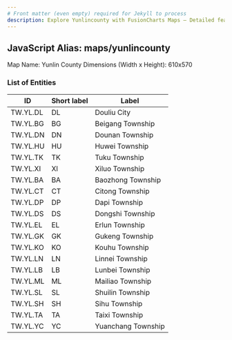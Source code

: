 ```yaml
---
# Front matter (even empty) required for Jekyll to process
description: Explore Yunlincounty with FusionCharts Maps – Detailed features for seamless integration. Try now & enhance your data visualization today! 
---
```


## JavaScript Alias: maps/yunlincounty

Map Name: Yunlin County
Dimensions (Width x Height): 610x570

### List of Entities

ID | Short label | Label
---|---|---|
TW.YL.DL|DL|Douliu City
TW.YL.BG|BG|Beigang Township
TW.YL.DN|DN|Dounan Township
TW.YL.HU|HU|Huwei Township
TW.YL.TK|TK|Tuku Township
TW.YL.XI|XI|Xiluo Township
TW.YL.BA|BA|Baozhong Township
TW.YL.CT|CT|Citong Township
TW.YL.DP|DP|Dapi Township
TW.YL.DS|DS|Dongshi Township
TW.YL.EL|EL|Erlun Township
TW.YL.GK|GK|Gukeng Township
TW.YL.KO|KO|Kouhu Township
TW.YL.LN|LN|Linnei Township
TW.YL.LB|LB|Lunbei Township
TW.YL.ML|ML|Mailiao Township
TW.YL.SL|SL|Shuilin Township
TW.YL.SH|SH|Sihu Township
TW.YL.TA|TA|Taixi Township
TW.YL.YC|YC|Yuanchang Township